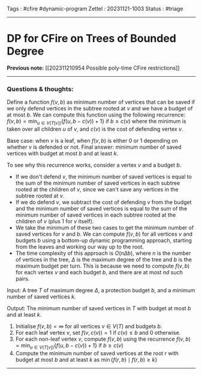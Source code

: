 
Tags : #cfire #dynamic-program 
Zettel :  20231121-1003
Status : #triage 

-----

# DP for CFire on Trees of Bounded Degree

**Previous note:** [[202311210954 Possible poly-time CFire restrictions]]

-----

### Questions & thoughts:

Define a function $f(v, b)$ as minimum number of vertices that can be saved if we only defend vertices in the subtree rooted at $v$ and we have a budget of at most $b$. 
We can compute this function using the following recurrence: 
$f(v, b) = \displaystyle\min_{u\in V(T[v])}\{f(u, b - c(v)) + 1\} \textrm{ if } b \geq c(v)$
where the minimum is taken over all children $u$ of $v$, and $c(v)$ is the cost of defending vertex $v$. 

Base case: when $v$ is a leaf, when $f(v, b)$ is either 0 or 1 depending on whether v is defended or not. 
Final answer: minimum number of saved vertices with budget at most $b$ and at least $k$.

To see why this recurrence works, consider a vertex $v$ and a budget $b$. 
 - If we don't defend $v$, the minimum number of saved vertices is equal to the sum of the minimum number of saved vertices in each subtree rooted at the children of $v$, since we can't save any vertices in the subtree rooted at $v$.
 - If we do defend $v$, we subtract the cost of defending $v$ from the budget and the minimum number of saved vertices is equal to the sum of the minimum number of saved vertices in each subtree rooted at the children of $v$ (plus 1 for $v$ itself).
 - We take the minimum of these two cases to get the minimum number of saved vertices for $v$ and $b$. We can compute $f(v, b)$ for all vertices $v$ and budgets $b$ using a bottom-up dynamic programming approach, starting from the leaves and working our way up to the root. 
 - The time complexity of this approach is $O(n \Delta b)$, where $n$ is the number of vertices in the tree, $\Delta$ is the maximum degree of the tree and $b$ is the maximum budget per turn. This is because we need to compute $f(v, b)$ for each vertex $v$ and each budget $b$, and there are at most $nd$ such pairs.


Input: A tree $T$ of maximum degree $\Delta$, a protection budget $b$, and a minimum number of saved vertices $k$. 

Output: The minimum number of saved vertices in $T$ with budget at most $b$ and at least $k$. 
1. Initialise $f(v, b)=\infty$ for all vertices $v\in V(T)$ and budgets $b$.
2. For each leaf vertex $v$, set $f(v, c(v))=1$ if $c(v) \leq b$ and 0 otherwise.
3. For each non-leaf vertex $v$, compute $f(v, b)$ using the recurrence $f(v, b) = \displaystyle\min_{u\in V(T[v])}\{f(u, b - c(v)) + 1\} \textrm{ if } b \geq c(v)$
4. Compute the minimum number of saved vertices at the root $r$ with budget at most $b$ and at least $k$ as $\min\{f(r, b) \mid f(r, b) \geq k\}$

-----
 
